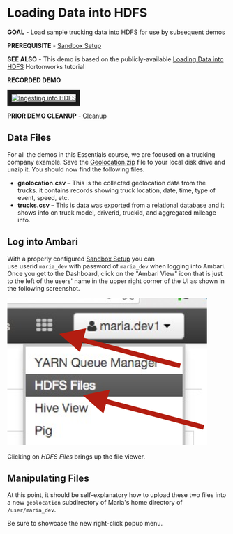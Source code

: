 # Loading Data into HDFS

**GOAL** - Load sample trucking data into HDFS for use by subsequent demos

**PREREQUISITE** - [Sandbox Setup](../SandboxSetup.md)

**SEE ALSO** - This demo is based on the publicly-available 
[Loading Data into HDFS](http://hortonworks.com/hadoop-tutorial/hello-world-an-introduction-to-hadoop-hcatalog-hive-and-pig/#section_3 "Tutorial: Loading Data") 
Hortonworks tutorial

**RECORDED DEMO**

<a href="http://www.youtube.com/watch?feature=player_embedded&v=T-mkrUyCRJs" target="_blank"><img src="http://img.youtube.com/vi/T-mkrUyCRJs/0.jpg" 
alt="Ingesting into HDFS" width="240" height="180" border="10" /></a>

**PRIOR DEMO CLEANUP** - [Cleanup](./CleanUp.md)

## Data Files

For all the demos in this Essentials course, we are focused on a trucking company example.  Save the [Geolocation.zip](./Geolocation.zip?raw=true) file to your
local disk drive and unzip it.  You should now find the following files.

* **geolocation.csv** – This is the collected geolocation data from the trucks. it contains records showing truck location, date, time, type of event, speed, etc.
* **trucks.csv** – This is data was exported from a relational database and it shows info on truck model, driverid, truckid, and aggregated mileage info.

## Log into Ambari

With a properly configured [Sandbox Setup](../SandboxSetup.md) you can  
use userid `maria_dev` with password of `maria_dev` when logging into Ambari.
Once you get to the Dashboard, click on the "Ambari View" icon that is
just to the left of the users' name in the upper right corner of the UI as
shown in the following screenshot.

![alt text](./images/SelectView.png "select view")

Clicking on _HDFS Files_ brings up the file viewer.

## Manipulating Files

At this point, it should be self-explanatory how to upload these two 
files into a new `geolocation` subdirectory of Maria's home directory 
of `/user/maria_dev`.

Be sure to showcase the new right-click popup menu.